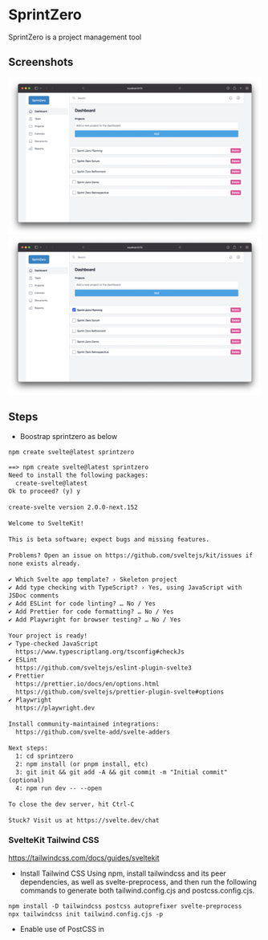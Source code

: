 # SprintZero
SprintZero is a project management tool

## Screenshots

![Screenshot1](https://raw.githubusercontent.com/arunabhdas/sprintzero/main/screenshots/screenshot_1.png)
![Screenshot2](https://raw.githubusercontent.com/arunabhdas/sprintzero/main/screenshots/screenshot_2.png)

## Steps

* Boostrap sprintzero as below
```
npm create svelte@latest sprintzero

```


```
==> npm create svelte@latest sprintzero
Need to install the following packages:
  create-svelte@latest
Ok to proceed? (y) y

create-svelte version 2.0.0-next.152

Welcome to SvelteKit!

This is beta software; expect bugs and missing features.

Problems? Open an issue on https://github.com/sveltejs/kit/issues if none exists already.

✔ Which Svelte app template? › Skeleton project
✔ Add type checking with TypeScript? › Yes, using JavaScript with JSDoc comments
✔ Add ESLint for code linting? … No / Yes
✔ Add Prettier for code formatting? … No / Yes
✔ Add Playwright for browser testing? … No / Yes

Your project is ready!
✔ Type-checked JavaScript
  https://www.typescriptlang.org/tsconfig#checkJs
✔ ESLint
  https://github.com/sveltejs/eslint-plugin-svelte3
✔ Prettier
  https://prettier.io/docs/en/options.html
  https://github.com/sveltejs/prettier-plugin-svelte#options
✔ Playwright
  https://playwright.dev

Install community-maintained integrations:
  https://github.com/svelte-add/svelte-adders

Next steps:
  1: cd sprintzero
  2: npm install (or pnpm install, etc)
  3: git init && git add -A && git commit -m "Initial commit" (optional)
  4: npm run dev -- --open

To close the dev server, hit Ctrl-C

Stuck? Visit us at https://svelte.dev/chat
```


### SvelteKit Tailwind CSS 

https://tailwindcss.com/docs/guides/sveltekit

* Install Tailwind CSS
Using npm, install tailwindcss and its peer dependencies, as well as svelte-preprocess, and then run the following commands to generate both tailwind.config.cjs and postcss.config.cjs.

```
npm install -D tailwindcss postcss autoprefixer svelte-preprocess
npx tailwindcss init tailwind.config.cjs -p
```

* Enable use of PostCSS in <style> blocks
In your svelte.config.js file, import svelte-preprocess and configure it to process <style> blocks as PostCSS.

```
import preprocess from "svelte-preprocess";

const config = {
  preprocess: [
    preprocess({
      postcss: true,
    }),
  ],
}
```

* Configure your template paths
Add the paths to all of your template files in your tailwind.config.cjs file.

```
/** @type {import('tailwindcss').Config} */ 
module.exports = {
  content: ['./src/**/*.{html,js,svelte,ts}'],
  theme: {
    extend: {}
  },
  plugins: []
};
```

* Add the Tailwind directives to your CSS
Create a ./src/app.css file and add the @tailwind directives for each of Tailwind’s layers.

```
@tailwind base;
@tailwind components;
@tailwind utilities;
```


* Import the CSS file
Create a ./src/routes/__layout.svelte file and import the newly-created app.css file.

```
__layout.svelte

<script>
  import "../app.css";
</script>

<slot />
```s





